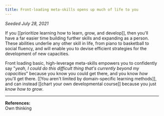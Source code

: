 ```yaml
---
title: Front-loading meta-skills opens up much of life to you
---
```


*Seeded July 28, 2021*

If you [[prioritize learning how to learn, grow, and develop]], then you'll have a far easier time building further skills and expanding as a person. These abilities underlie any other skill in life, from piano to basketball to social fluency, and will enable you to devise efficient strategies for the development of new capacities.

Front loading basic, high-leverage meta-skills empowers you to confidently say "*yeah, I could do this difficult thing that's currently beyond my capacities*" because you know you could get there, and you know *how* you'll get there. [[You aren't limited by domain-specific learning methods]], and can instead [[chart your own developmental course]] because you just *know how to grow*.

---
**References:**  
Own thinking  


